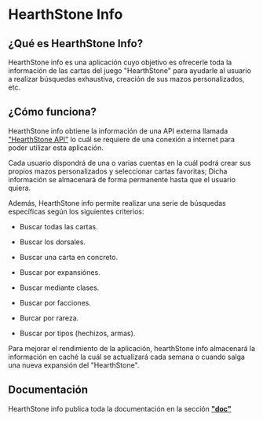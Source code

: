 # HearthStone Info

## ¿Qué es HearthStone Info?

HearthStone info es una aplicación cuyo objetivo es ofrecerle toda la información de las cartas del juego "HearthStone" para ayudarle al usuario a realizar búsquedas exhaustiva, creación de sus mazos personalizados, etc.



## ¿Cómo funciona?

HearthStone info obtiene la información de una API externa llamada ["HearthStone API"](http://hearthstoneapi.com/) lo cuál se requiere de una conexión a internet para poder utilizar esta aplicación.

Cada usuario dispondrá de una o varias cuentas en la cuál podrá crear sus propios mazos personalizados y seleccionar cartas favoritas; Dicha información se almacenará de forma permanente hasta que el usuario quiera.

Además, HearthStone info permite realizar una serie de búsquedas específicas según los siguientes criterios:

- Buscar todas las cartas.

- Buscar los dorsales.

- Buscar una carta en concreto.

- Buscar por expansiónes.

- Buscar mediante clases.

- Buscar por facciones.

- Burcar por rareza.

- Buscar por tipos (hechizos, armas).


Para mejorar el rendimiento de  la aplicación, hearthStone info almacenará la información en caché la cuál se actualizará cada semana o cuando salga una nueva expansión del "HearthStone".

## Documentación

HearthStone info publica toda la documentación en la sección [**"doc"**](doc)
